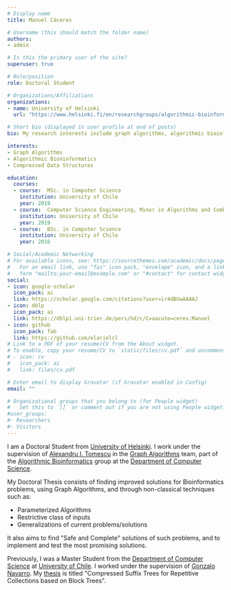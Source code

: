 ```yaml
---
# Display name
title: Manuel Cáceres

# Username (this should match the folder name)
authors:
- admin

# Is this the primary user of the site?
superuser: true

# Role/position
role: Doctoral Student

# Organizations/Affiliations
organizations:
- name: University of Helsinki
  url: "https://www.helsinki.fi/en/researchgroups/algorithmic-bioinformatics/teams/graph-algorithms/people-graph-algorithms"

# Short bio (displayed in user profile at end of posts)
bio: My research interests include graph algorithms, algorithmic bioinformatics, and compressed data structures.

interests:
- Graph Algorithms
- Algorithmic Bioninformatics
- Compressed Data Structures

education:
  courses:
  - course:  MSc. in Computer Science
    institution: University of Chile
    year: 2019
  - course:  Computer Science Engineering, Minor in Algorithms and Combinatorial Optimization
    institution: University of Chile
    year: 2019
  - course:  BSc. in Computer Science
    institution: University of Chile
    year: 2016

# Social/Academic Networking
# For available icons, see: https://sourcethemes.com/academic/docs/page-builder/#icons
#   For an email link, use "fas" icon pack, "envelope" icon, and a link in the
#   form "mailto:your-email@example.com" or "#contact" for contact widget.
social:
- icon: google-scholar
  icon_pack: ai
  link: https://scholar.google.com/citations?user=ir4dBUwAAAAJ
- icon: dblp
  icon_pack: ai
  link: https://dblp1.uni-trier.de/pers/hd/c/C=aacute=ceres:Manuel
- icon: github
  icon_pack: fab
  link: https://github.com/elarielcl
# Link to a PDF of your resume/CV from the About widget.
# To enable, copy your resume/CV to `static/files/cv.pdf` and uncomment the lines below.
# - icon: cv
#   icon_pack: ai
#   link: files/cv.pdf

# Enter email to display Gravatar (if Gravatar enabled in Config)
email: ""

# Organizational groups that you belong to (for People widget)
#   Set this to `[]` or comment out if you are not using People widget.
#user_groups:
#- Researchers
#- Visitors
---
```


I am a Doctoral Student from [University of Helsinki](https://www.helsinki.fi/en). I work under the supervision of [Alexandru I. Tomescu](https://www.cs.helsinki.fi/u/tomescu/) in the [Graph Algorithms](https://www.helsinki.fi/en/researchgroups/algorithmic-bioinformatics/teams/graph-algorithms) team, part of the [Algorithmic Bioinformatics](https://www.helsinki.fi/en/researchgroups/algorithmic-bioinformatics) group at the [Department of Computer Science](https://www.helsinki.fi/en/computer-science).

My Doctoral Thesis consists of finding improved solutions for Bioinformatics problems, using Graph Algorithms, and through non-classical techniques such as: 
- Parameterized Algorithms
- Restrictive class of inputs
- Generalizations of current problems/solutions

It also aims to find "Safe and Complete" solutions of such problems, and to implement and test the most promising solutions.

Previously, I was a Master Student from the [Department of Computer Science](https://www.dcc.uchile.cl/) at [University of Chile](https://www.uchile.cl/english). I worked under the supervision of [Gonzalo Navarro](https://users.dcc.uchile.cl/~gnavarro/). My [thesis](files/master-thesis.pdf) is titled "Compressed Suffix Trees for Repetitive Collections based on Block Trees". 
